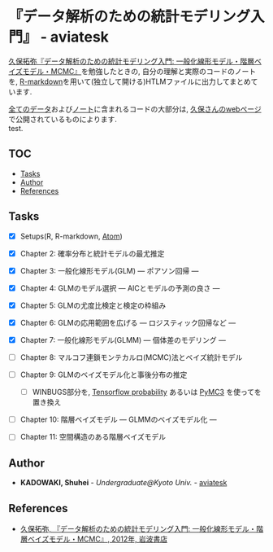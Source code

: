   
  
  
# 『データ解析のための統計モデリング入門』 - aviatesk
  
  
[久保拓弥『データ解析のための統計モデリング入門: 一般化線形モデル・階層ベイズモデル・MCMC』][kubopage]を勉強したときの, 自分の理解と実際のコードのノートを, [R-markdown][R-markdown]を用いて(独立して開ける)HTLMファイルに出力してまとめています.
  
[全てのデータ][data]および[ノート][notes]に含まれるコードの大部分は, [久保さんのwebページ][kubopage]で公開されているものによります. 
<br>
test.
  
  
## TOC
  
  
  
  
  
* [Tasks](#tasks )
* [Author](#author )
* [References](#references )
  
  
  
  
  
  
## Tasks
  
  
- [x] Setups(R, R-markdown, [Atom][atom])
- [x] Chapter 2: 確率分布と統計モデルの最尤推定
- [x] Chapter 3: 一般化線形モデル(GLM) ― ポアソン回帰 ―
- [x] Chapter 4: GLMのモデル選択 ― AICとモデルの予測の良さ ―
- [x] Chapter 5: GLMの尤度比検定と検定の枠組み
- [x] Chapter 6: GLMの応用範囲を広げる ― ロジスティック回帰など ―
- [x] Chapter 7: 一般化線形モデル(GLMM) ― 個体差のモデリング ―
- [ ] Chapter 8: マルコフ連鎖モンテカルロ(MCMC)法とベイズ統計モデル
- [ ] Chapter 9: GLMのベイズモデル化と事後分布の推定
    - [ ] WINBUGS部分を, [Tensorflow probability][tfp] あるいは [PyMC3][pymc3] を使ってを置き換え
- [ ] Chapter 10: 階層ベイズモデル ― GLMMのベイズモデル化 ―
- [ ] Chapter 11: 空間構造のある階層ベイズモデル
  
  
## Author
  
  
- **KADOWAKI, Shuhei** - *Undergraduate@Kyoto Univ.* - [aviatesk][aviatesk]
  
  
## References
  
  
- [久保拓弥, 『データ解析のための統計モデリング入門: 一般化線形モデル・階層ベイズモデル・MCMC』, 2012年, 岩波書店][kubopage]
  
  
  
  
  
  
[aviatesk]: https://github.com/aviatesk
[kubopage]: http://hosho.ees.hokudai.ac.jp/~kubo/ce/IwanamiBook.html
[R-markdown]: https://rmarkdown.rstudio.com/
[data]: ./data/
[figs]: ./figs/
[notes]: ./notes/
[atom]: https://github.com/aviatesk/avi-atom
[tfp]: https://www.tensorflow.org/probability/
[pymc3]: https://docs.pymc.io/
  
